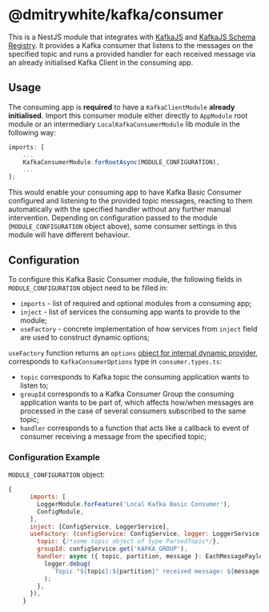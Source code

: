 # @dmitrywhite/kafka/consumer

This is a NestJS module that integrates with [KafkaJS](https://kafka.js.org/) and [KafkaJS Schema Registry](https://kafkajs.github.io/confluent-schema-registry/).
It provides a Kafka consumer that listens to the messages on the specified topic and runs a provided handler for each received message via an already initialised Kafka Client in the consuming app.

## Usage

The consuming app is **required** to have a `KafkaClientModule` **already initialised**.
Import this consumer module either directly to `AppModule` root module or an intermediary `LocalKafkaConsumerModule` lib module in the following way:

```javascript
imports: [
	...
	KafkaConsumerModule.forRootAsync(MODULE_CONFIGURATION),
	...
];
```

This would enable your consuming app to have Kafka Basic Consumer configured and listening to the provided topic messages, reacting to them automatically with the specified handler without any further manual intervention.
Depending on configuration passed to the module (`MODULE_CONFIGURATION` object above), some consumer settings in this module will have different behaviour.

## Configuration

To configure this Kafka Basic Consumer module, the following fields in `MODULE_CONFIGURATION` object need to be filled in:

- `imports` - list of required and optional modules from a consuming app;
- `inject` - list of services the consuming app wants to provide to the module;
- `useFactory` - concrete implementation of how services from `inject` field are used to construct dynamic options;

`useFactory` function returns an `options` [object for internal dynamic provider](https://docs.nestjs.com/fundamentals/dynamic-modules#custom-options-factory-class), corresponds to `KafkaConsumerOptions` type in `consumer.types.ts`:

- `topic` corresponds to Kafka topic the consuming application wants to listen to;
- `groupId` corresponds to a Kafka Consumer Group the consuming application wants to be part of, which affects how/when messages are processed in the case of several consumers subscribed to the same topic;
- `handler` corresponds to a function that acts like a callback to event of consumer receiving a message from the specified topic;

### Configuration Example

`MODULE_CONFIGURATION` object:

```javascript
{
      imports: [
        LoggerModule.forFeature('Local Kafka Basic Consumer'),
        ConfigModule,
      ],
      inject: [ConfigService, LoggerService],
      useFactory: (configService: ConfigService, logger: LoggerService) => ({
        topic: {/*some topic object of type ParsedTopic*/},
        groupId: configService.get('KAFKA_GROUP'),
        handler: async ({ topic, partition, message }: EachMessagePayload) => {
          logger.debug(
            `Topic "${topic}:${partition}" received message: ${message.value?.toString()}`,
          );
        },
      }),
    }
```
